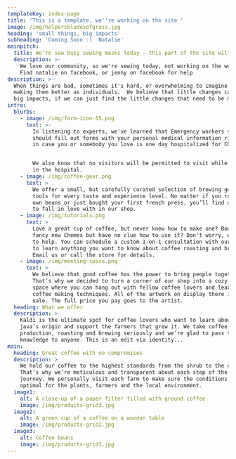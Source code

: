 ```yaml
---
templateKey: index-page
title: 'This is a template, we''re working on the site '
image: /img/helpersbladesofgrass.jpg
heading: 'small things, big impacts'
subheading: 'Coming Soon :)  Natalie'
mainpitch:
  title: We're sew busy sewing masks today - this part of the site will have to wait
  description: >-
    We love our community, so we're sewing today, not working on the website :) 
    Find natalie on facebook, or jenny on facebook for help
description: >-
  When things are bad, sometimes it's hard, or overwhelming to imagine ways of
  making them better as individuals.  We believe that little changes can make
  big impacts, if we can just find the little changes that need to be made.
intro:
  blurbs:
    - image: /img/form-icon-55.png
      text: >-
        In listening to experts, we've learned that Emergency workers say you
        should fill out forms with your personal medical information right now
        in case you or somebody you love is one day hospitalized for COVID-19.


        We also know that no visitors will be permitted to visit while you are
        in the hospital.  
    - image: /img/coffee-gear.png
      text: >
        We offer a small, but carefully curated selection of brewing gear and
        tools for every taste and experience level. No matter if you roast your
        own beans or just bought your first french press, you’ll find a gadget
        to fall in love with in our shop.
    - image: /img/tutorials.png
      text: >
        Love a great cup of coffee, but never knew how to make one? Bought a
        fancy new Chemex but have no clue how to use it? Don't worry, we’re here
        to help. You can schedule a custom 1-on-1 consultation with our baristas
        to learn anything you want to know about coffee roasting and brewing.
        Email us or call the store for details.
    - image: /img/meeting-space.png
      text: >
        We believe that good coffee has the power to bring people together.
        That’s why we decided to turn a corner of our shop into a cozy meeting
        space where you can hang out with fellow coffee lovers and learn about
        coffee making techniques. All of the artwork on display there is for
        sale. The full price you pay goes to the artist.
  heading: What we offer
  description: >
    Kaldi is the ultimate spot for coffee lovers who want to learn about their
    java’s origin and support the farmers that grew it. We take coffee
    production, roasting and brewing seriously and we’re glad to pass that
    knowledge to anyone. This is an edit via identity...
main:
  heading: Great coffee with no compromises
  description: >
    We hold our coffee to the highest standards from the shrub to the cup.
    That’s why we’re meticulous and transparent about each step of the coffee’s
    journey. We personally visit each farm to make sure the conditions are
    optimal for the plants, farmers and the local environment.
  image1:
    alt: A close-up of a paper filter filled with ground coffee
    image: /img/products-grid3.jpg
  image2:
    alt: A green cup of a coffee on a wooden table
    image: /img/products-grid2.jpg
  image3:
    alt: Coffee beans
    image: /img/products-grid1.jpg
---
```

